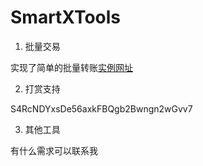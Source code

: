 # SmartXTools
1. 批量交易

  实现了简单的批量转账[实例网址](http://smartx.fiang.fun)

2. 打赏支持

  S4RcNDYxsDe56axkFBQgb2Bwngn2wGvv7

3. 其他工具

  有什么需求可以联系我
